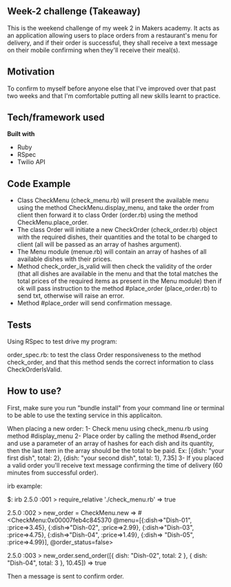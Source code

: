 ## Week-2 challenge (Takeaway)
This is the weekend challenge of my week 2 in Makers academy. It acts as an application allowing users to place orders from a restaurant's menu for delivery, and if their order is successful, they shall receive a text message on their mobile confirming when they'll receive their meal(s).

## Motivation
To confirm to myself before anyone else that I've improved over that past two weeks and that I'm comfortable putting all new skills learnt to practice.

## Tech/framework used

<b>Built with</b>
- Ruby
- RSpec
- Twilio API

## Code Example

- Class CheckMenu (check_menu.rb) will present the available menu using the method CheckMenu.display_menu, and take the order from client then forward it to class Order (order.rb) using the method CheckMenu.place_order.
- The class Order will initiate a new CheckOrder (check_order.rb) object with the required dishes, their quantities and the total to be charged to client (all will be passed as an array of hashes argument).
- The Menu module (menue.rb) will contain an array of hashes of all available dishes with their prices.
- Method check_order_is_valid  will then check the validity of the order (that all dishes are available in the menu and that the total matches the total prices of the required items as present in the Menu module) then if ok will pass instruction to the method #place_order (place_order.rb) to send txt, otherwise will raise an error.
- Method #place_order will send confirmation message.


## Tests
Using RSpec to test drive my program:

order_spec.rb: to test the class Order responsiveness to the method check_order, and that this method sends the correct information to class CheckOrderIsValid.

## How to use?
First, make sure you run "bundle install" from your command line or terminal to be able to use the texting service in this applicaiton.

When placing a new order:
1- Check menu using check_menu.rb using method #display_menu
2- Place order by calling the method #send_order and use a parameter of an array of hashes for each dish and its quantity, then the last item in the array should be the total to be paid. Ex: [{dish: "your first dish", total: 2}, {dish: "your second dish", total: 1}, 7.35]
3- If you placed a valid order you'll receive text message confirming the time of delivery (60 minutes from successful order).

irb example:

$: irb
2.5.0 :001 > require_relative './check_menu.rb'
 => true

2.5.0 :002 > new_order = CheckMenu.new
 => #<CheckMenu:0x00007feb4c845370 @menu=[{:dish=>"Dish-01", :price=>3.45}, {:dish=>"Dish-02", :price=>2.99}, {:dish=>"Dish-03", :price=>4.75}, {:dish=>"Dish-04", :price=>1.49}, {:dish=>
"Dish-05", :price=>4.99}], @order_status=false>

2.5.0 :003 > new_order.send_order([{ dish: "Dish-02", total: 2 }, { dish: "Dish-04", total: 3 }, 10.45])
 => true

 Then a message is sent to confirm order.
